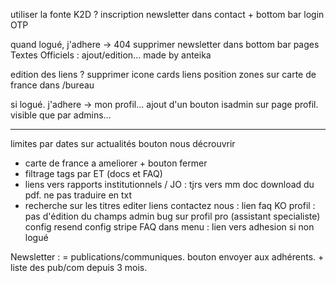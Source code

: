 utiliser la fonte K2D ?
inscription newsletter dans contact + bottom bar
login OTP

quand logué, j'adhere -> 404
supprimer newsletter dans bottom bar
pages Textes Officiels : ajout/edition...
made by anteika

edition des liens ?
supprimer icone cards liens
position zones sur carte de france dans /bureau

si logué. j'adhere -> mon profil...
ajout d'un bouton isadmin sur page profil. visible que par admins...


------ 
limites par dates sur actualités
bouton nous décrouvrir
* carte de france a ameliorer + bouton fermer
* filtrage tags par ET (docs et FAQ)
* liens vers rapports institutionnels / JO : tjrs vers mm doc
download du pdf. ne pas traduire en txt
* recherche sur les titres
editer liens
contactez nous : lien faq KO
profil : pas d'édition du champs admin
bug sur profil pro (assistant specialiste)
config resend
config stripe
FAQ dans menu : lien vers adhesion si non logué

Newsletter : = publications/communiques. bouton envoyer aux adhérents. + liste des pub/com depuis 3 mois.



